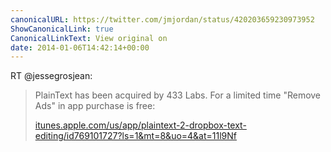 ```yaml
---
canonicalURL: https://twitter.com/jmjordan/status/420203659230973952
ShowCanonicalLink: true
CanonicalLinkText: View original on
date: 2014-01-06T14:42:14+00:00
---
```

RT @jessegrosjean:
> PlainText has been acquired by 433 Labs. For a limited time "Remove Ads" in app purchase is free:
> 
> [itunes.apple.com/us/app/plaintext-2-dropbox-text-editing/id769101727?ls=1&mt=8&uo=4&at=11l9Nf](https://itunes.apple.com/us/app/plaintext-2-dropbox-text-editing/id769101727?ls=1&mt=8&uo=4&at=11l9Nf)